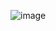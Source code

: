![image](https://user-images.githubusercontent.com/98544175/222504073-05fd95c8-2694-4862-bd93-ed54b11279d0.png)
